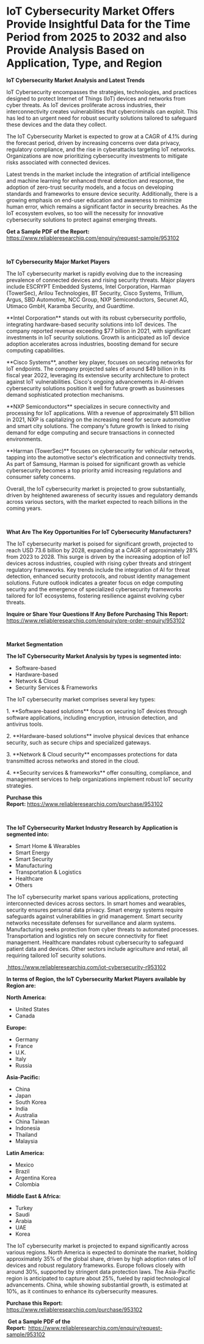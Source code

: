 <p><h1>IoT Cybersecurity Market Offers Provide Insightful Data for the Time Period from 2025 to 2032 and also Provide Analysis Based on Application, Type, and Region</h1></p><p><strong>IoT Cybersecurity Market Analysis and Latest Trends</strong></p>
<p><p>IoT Cybersecurity encompasses the strategies, technologies, and practices designed to protect Internet of Things (IoT) devices and networks from cyber threats. As IoT devices proliferate across industries, their interconnectivity creates vulnerabilities that cybercriminals can exploit. This has led to an urgent need for robust security solutions tailored to safeguard these devices and the data they collect.</p><p>The IoT Cybersecurity Market is expected to grow at a CAGR of 4.1% during the forecast period, driven by increasing concerns over data privacy, regulatory compliance, and the rise in cyberattacks targeting IoT networks. Organizations are now prioritizing cybersecurity investments to mitigate risks associated with connected devices.</p><p>Latest trends in the market include the integration of artificial intelligence and machine learning for enhanced threat detection and response, the adoption of zero-trust security models, and a focus on developing standards and frameworks to ensure device security. Additionally, there is a growing emphasis on end-user education and awareness to minimize human error, which remains a significant factor in security breaches. As the IoT ecosystem evolves, so too will the necessity for innovative cybersecurity solutions to protect against emerging threats.</p></p>
<p><strong>Get a Sample PDF of the Report:&nbsp;</strong> <a href="https://www.reliableresearchiq.com/enquiry/request-sample/953102?utm_campaign=2580&utm_medium=2&utm_source=Github&utm_content=ia&utm_term=17042025&utm_id=iot-cybersecurity">https://www.reliableresearchiq.com/enquiry/request-sample/953102</a></p>
<p>&nbsp;</p>
<p><strong>IoT Cybersecurity Major Market Players</strong></p>
<p><p>The IoT cybersecurity market is rapidly evolving due to the increasing prevalence of connected devices and rising security threats. Major players include ESCRYPT Embedded Systems, Intel Corporation, Harman (TowerSec), Arilou Technologies, BT Security, Cisco Systems, Trillium, Argus, SBD Automotive, NCC Group, NXP Semiconductors, Secunet AG, Utimaco GmbH, Karamba Security, and Guardtime.</p><p>**Intel Corporation** stands out with its robust cybersecurity portfolio, integrating hardware-based security solutions into IoT devices. The company reported revenue exceeding $77 billion in 2021, with significant investments in IoT security solutions. Growth is anticipated as IoT device adoption accelerates across industries, boosting demand for secure computing capabilities.</p><p>**Cisco Systems**, another key player, focuses on securing networks for IoT endpoints. The company projected sales of around $49 billion in its fiscal year 2022, leveraging its extensive security architecture to protect against IoT vulnerabilities. Cisco's ongoing advancements in AI-driven cybersecurity solutions position it well for future growth as businesses demand sophisticated protection mechanisms.</p><p>**NXP Semiconductors** specializes in secure connectivity and processing for IoT applications. With a revenue of approximately $11 billion in 2021, NXP is capitalizing on the increasing need for secure automotive and smart city solutions. The company's future growth is linked to rising demand for edge computing and secure transactions in connected environments.</p><p>**Harman (TowerSec)** focuses on cybersecurity for vehicular networks, tapping into the automotive sector's electrification and connectivity trends. As part of Samsung, Harman is poised for significant growth as vehicle cybersecurity becomes a top priority amid increasing regulations and consumer safety concerns.</p><p>Overall, the IoT cybersecurity market is projected to grow substantially, driven by heightened awareness of security issues and regulatory demands across various sectors, with the market expected to reach billions in the coming years.</p></p>
<p>&nbsp;</p>
<p><strong>What Are The Key Opportunities For IoT Cybersecurity Manufacturers?</strong></p>
<p><p>The IoT cybersecurity market is poised for significant growth, projected to reach USD 73.6 billion by 2028, expanding at a CAGR of approximately 28% from 2023 to 2028. This surge is driven by the increasing adoption of IoT devices across industries, coupled with rising cyber threats and stringent regulatory frameworks. Key trends include the integration of AI for threat detection, enhanced security protocols, and robust identity management solutions. Future outlook indicates a greater focus on edge computing security and the emergence of specialized cybersecurity frameworks tailored for IoT ecosystems, fostering resilience against evolving cyber threats.</p></p>
<p><strong>Inquire or Share Your Questions If Any Before Purchasing This Report:</strong> <a href="https://www.reliableresearchiq.com/enquiry/pre-order-enquiry/953102?utm_campaign=2580&utm_medium=2&utm_source=Github&utm_content=ia&utm_term=17042025&utm_id=iot-cybersecurity">https://www.reliableresearchiq.com/enquiry/pre-order-enquiry/953102</a></p>
<p>&nbsp;</p>
<p><strong>Market Segmentation</strong></p>
<p><strong>The IoT Cybersecurity Market Analysis by types is segmented into:</strong></p>
<p><ul><li>Software-based</li><li>Hardware-based</li><li>Network & Cloud</li><li>Security Services & Frameworks</li></ul></p>
<p><p>The IoT cybersecurity market comprises several key types: </p><p>1. **Software-based solutions** focus on securing IoT devices through software applications, including encryption, intrusion detection, and antivirus tools.  </p><p>2. **Hardware-based solutions** involve physical devices that enhance security, such as secure chips and specialized gateways.  </p><p>3. **Network & Cloud security** encompasses protections for data transmitted across networks and stored in the cloud.  </p><p>4. **Security services & frameworks** offer consulting, compliance, and management services to help organizations implement robust IoT security strategies.</p></p>
<p><strong>Purchase this Report:&nbsp;</strong><a href="https://www.reliableresearchiq.com/purchase/953102?utm_campaign=2580&utm_medium=2&utm_source=Github&utm_content=ia&utm_term=17042025&utm_id=iot-cybersecurity">https://www.reliableresearchiq.com/purchase/953102</a></p>
<p>&nbsp;</p>
<p><strong>The IoT Cybersecurity Market Industry Research by Application is segmented into:</strong></p>
<p><ul><li>Smart Home & Wearables</li><li>Smart Energy</li><li>Smart Security</li><li>Manufacturing</li><li>Transportation & Logistics</li><li>Healthcare</li><li>Others</li></ul></p>
<p><p>The IoT cybersecurity market spans various applications, protecting interconnected devices across sectors. In smart homes and wearables, security ensures personal data privacy. Smart energy systems require safeguards against vulnerabilities in grid management. Smart security networks necessitate defenses for surveillance and alarm systems. Manufacturing seeks protection from cyber threats to automated processes. Transportation and logistics rely on secure connectivity for fleet management. Healthcare mandates robust cybersecurity to safeguard patient data and devices. Other sectors include agriculture and retail, all requiring tailored IoT security solutions.</p></p>
<p><a href="https://www.reliableresearchiq.com/iot-cybersecurity-r953102?utm_campaign=2580&utm_medium=2&utm_source=Github&utm_content=ia&utm_term=17042025&utm_id=iot-cybersecurity">&nbsp;https://www.reliableresearchiq.com/iot-cybersecurity-r953102</a></p>
<p><strong>In terms of Region, the IoT Cybersecurity Market Players available by Region are:</strong></p>
<p>
    <p> <strong> North America: </strong>
        <ul>
            <li>United States</li>
            <li>Canada</li>
        </ul>
        </p> 
    <p> <strong> Europe: </strong>
        <ul>
            <li>Germany</li>
            <li>France</li>
            <li>U.K.</li>
            <li>Italy</li>
            <li>Russia</li>
        </ul>
        </p> 
    <p> <strong> Asia-Pacific: </strong>
        <ul>
            <li>China</li>
            <li>Japan</li>
            <li>South Korea</li>
            <li>India</li>
            <li>Australia</li>
            <li>China Taiwan</li>
            <li>Indonesia</li>
            <li>Thailand</li>
            <li>Malaysia</li>
        </ul>
        </p> 
    <p> <strong> Latin America: </strong>
        <ul>
            <li>Mexico</li>
            <li>Brazil</li>
            <li>Argentina Korea</li>
            <li>Colombia</li>
        </ul>
        </p> 
    <p> <strong> Middle East & Africa: </strong>
        <ul>
            <li>Turkey</li>
            <li>Saudi</li>
            <li>Arabia</li>
            <li>UAE</li>
            <li>Korea</li>
        </ul>
    </p>
    </p>
<p><p>The IoT cybersecurity market is projected to expand significantly across various regions. North America is expected to dominate the market, holding approximately 35% of the global share, driven by high adoption rates of IoT devices and robust regulatory frameworks. Europe follows closely with around 30%, supported by stringent data protection laws. The Asia-Pacific region is anticipated to capture about 25%, fueled by rapid technological advancements. China, while showing substantial growth, is estimated at 10%, as it continues to enhance its cybersecurity measures.</p></p>
<p><strong>Purchase this Report: </strong><a href="https://www.reliableresearchiq.com/purchase/953102?utm_campaign=2580&utm_medium=2&utm_source=Github&utm_content=ia&utm_term=17042025&utm_id=iot-cybersecurity">https://www.reliableresearchiq.com/purchase/953102</a></p>
<p>&nbsp;<strong>Get a Sample PDF of the Report:&nbsp;&nbsp;</strong><a href="https://www.reliableresearchiq.com/enquiry/request-sample/953102?utm_campaign=2580&utm_medium=2&utm_source=Github&utm_content=ia&utm_term=17042025&utm_id=iot-cybersecurity">https://www.reliableresearchiq.com/enquiry/request-sample/953102</a></p>
<p><strong></strong></p>
<p><p></p><p></p><p></p></p>
